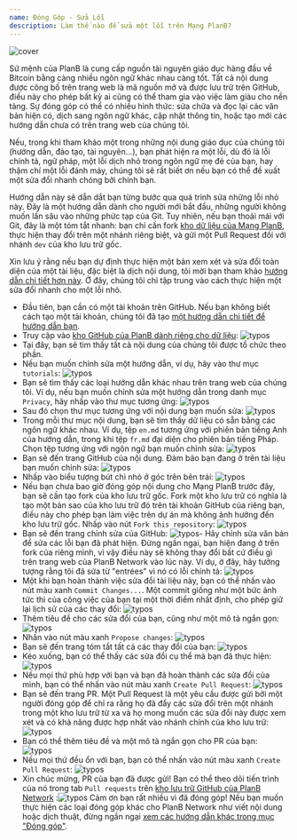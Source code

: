 ```yaml
---
name: Đóng Góp - Sửa Lỗi
description: Làm thế nào để sửa một lỗi trên Mạng PlanB?
---
```

![cover](assets/cover.webp)

Sứ mệnh của PlanB là cung cấp nguồn tài nguyên giáo dục hàng đầu về Bitcoin bằng càng nhiều ngôn ngữ khác nhau càng tốt. Tất cả nội dung được công bố trên trang web là mã nguồn mở và được lưu trữ trên GitHub, điều này cho phép bất kỳ ai cũng có thể tham gia vào việc làm giàu cho nền tảng. Sự đóng góp có thể có nhiều hình thức: sửa chữa và đọc lại các văn bản hiện có, dịch sang ngôn ngữ khác, cập nhật thông tin, hoặc tạo mới các hướng dẫn chưa có trên trang web của chúng tôi.

Nếu, trong khi tham khảo một trong những nội dung giáo dục của chúng tôi (hướng dẫn, đào tạo, tài nguyên...), bạn phát hiện ra một lỗi, dù đó là lỗi chính tả, ngữ pháp, một lỗi dịch nhỏ trong ngôn ngữ mẹ đẻ của bạn, hay thậm chí một lỗi đánh máy, chúng tôi sẽ rất biết ơn nếu bạn có thể đề xuất một sửa đổi nhanh chóng bởi chính bạn.

Hướng dẫn này sẽ dẫn dắt bạn từng bước qua quá trình sửa những lỗi nhỏ này. Đây là một hướng dẫn dành cho người mới bắt đầu, những người không muốn lấn sâu vào những phức tạp của Git. Tuy nhiên, nếu bạn thoải mái với Git, đây là một tóm tắt nhanh: bạn chỉ cần fork [kho dữ liệu của Mạng PlanB](https://github.com/PlanB-Network/bitcoin-educational-content), thực hiện thay đổi trên một nhánh riêng biệt, và gửi một Pull Request đối với nhánh `dev` của kho lưu trữ gốc.

Xin lưu ý rằng nếu bạn dự định thực hiện một bản xem xét và sửa đổi toàn diện của một tài liệu, đặc biệt là dịch nội dung, tôi mời bạn tham khảo [hướng dẫn chi tiết hơn này](https://planb.network/tutorials/others/content-review-tutorial). Ở đây, chúng tôi chỉ tập trung vào cách thực hiện một sửa đổi nhanh cho một lỗi nhỏ.

- Đầu tiên, bạn cần có một tài khoản trên GitHub. Nếu bạn không biết cách tạo một tài khoản, chúng tôi đã tạo [một hướng dẫn chi tiết để hướng dẫn bạn](https://planb.network/tutorials/others/create-github-account).
- Truy cập vào [kho GitHub của PlanB dành riêng cho dữ liệu](https://github.com/PlanB-Network/bitcoin-educational-content):
![typos](assets/01.webp)
- Tại đây, bạn sẽ tìm thấy tất cả nội dung của chúng tôi được tổ chức theo phần.
- Nếu bạn muốn chỉnh sửa một hướng dẫn, ví dụ, hãy vào thư mục `tutorials`:
![typos](assets/02.webp)
- Bạn sẽ tìm thấy các loại hướng dẫn khác nhau trên trang web của chúng tôi. Ví dụ, nếu bạn muốn chỉnh sửa một hướng dẫn trong danh mục `Privacy`, hãy nhấp vào thư mục tương ứng:
![typos](assets/03.webp)
- Sau đó chọn thư mục tương ứng với nội dung bạn muốn sửa:
![typos](assets/04.webp)
- Trong mỗi thư mục nội dung, bạn sẽ tìm thấy dữ liệu có sẵn bằng các ngôn ngữ khác nhau. Ví dụ, tệp `en.md` tương ứng với phiên bản tiếng Anh của hướng dẫn, trong khi tệp `fr.md` đại diện cho phiên bản tiếng Pháp. Chọn tệp tương ứng với ngôn ngữ bạn muốn chỉnh sửa: ![typos](assets/05.webp)
- Bạn sẽ đến trang GitHub của nội dung. Đảm bảo bạn đang ở trên tài liệu bạn muốn chỉnh sửa: ![typos](assets/06.webp)
- Nhấp vào biểu tượng bút chì nhỏ ở góc trên bên trái: ![typos](assets/07.webp)
- Nếu bạn chưa bao giờ đóng góp nội dung cho Mạng PlanB trước đây, bạn sẽ cần tạo fork của kho lưu trữ gốc. Fork một kho lưu trữ có nghĩa là tạo một bản sao của kho lưu trữ đó trên tài khoản GitHub của riêng bạn, điều này cho phép bạn làm việc trên dự án mà không ảnh hưởng đến kho lưu trữ gốc. Nhấp vào nút `Fork this repository`: ![typos](assets/08.webp)
- Bạn sẽ đến trang chỉnh sửa của GitHub: ![typos](assets/09.webp)- Hãy chỉnh sửa văn bản để sửa các lỗi bạn đã phát hiện. Đừng ngần ngại, bạn hiện đang ở trên fork của riêng mình, vì vậy điều này sẽ không thay đổi bất cứ điều gì trên trang web của PlanB Network vào lúc này. Ví dụ, ở đây, hãy tưởng tượng rằng tôi đã sửa từ "entrées" vì nó có lỗi chính tả: ![typos](assets/10.webp)
- Một khi bạn hoàn thành việc sửa đổi tài liệu này, bạn có thể nhấn vào nút màu xanh `Commit Changes...`. Một commit giống như một bức ảnh tức thì của công việc của bạn tại một thời điểm nhất định, cho phép giữ lại lịch sử của các thay đổi: ![typos](assets/11.webp)
- Thêm tiêu đề cho các sửa đổi của bạn, cũng như một mô tả ngắn gọn: ![typos](assets/12.webp)
- Nhấn vào nút màu xanh `Propose changes`: ![typos](assets/13.webp)
- Bạn sẽ đến trang tóm tắt tất cả các thay đổi của bạn: ![typos](assets/14.webp)
- Kéo xuống, bạn có thể thấy các sửa đổi cụ thể mà bạn đã thực hiện: ![typos](assets/15.webp)
- Nếu mọi thứ phù hợp với bạn và bạn đã hoàn thành các sửa đổi của mình, bạn có thể nhấn vào nút màu xanh `Create Pull Request`: ![typos](assets/16.webp)
- Bạn sẽ đến trang PR. Một Pull Request là một yêu cầu được gửi bởi một người đóng góp để chỉ ra rằng họ đã đẩy các sửa đổi trên một nhánh trong một kho lưu trữ từ xa và họ mong muốn các sửa đổi này được xem xét và có khả năng được hợp nhất vào nhánh chính của kho lưu trữ: ![typos](assets/17.webp)
- Bạn có thể thêm tiêu đề và một mô tả ngắn gọn cho PR của bạn: ![typos](assets/18.webp)
- Nếu mọi thứ đều ổn với bạn, bạn có thể nhấn vào nút màu xanh `Create Pull Request`: ![typos](assets/19.webp)
- Xin chúc mừng, PR của bạn đã được gửi! Bạn có thể theo dõi tiến trình của nó trong tab `Pull requests` trên [kho lưu trữ GitHub của PlanB Network](https://github.com/PlanB-Network/bitcoin-educational-content/pulls) :![typos](assets/20.webp)
Cảm ơn bạn rất nhiều vì đã đóng góp! Nếu bạn muốn thực hiện các loại đóng góp khác cho PlanB Network như viết nội dung hoặc dịch thuật, đừng ngần ngại [xem các hướng dẫn khác trong mục "Đóng góp"](https://planb.network/tutorials/others).